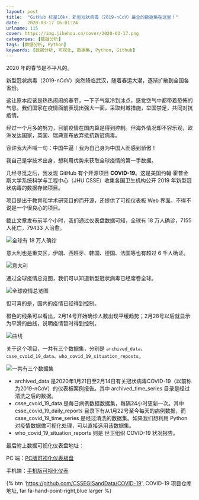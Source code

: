 ```yaml
---
layout: post
title:  "GitHub 标星10k+，新型冠状病毒（2019-nCoV）最全的数据集在这里！"
date:   2020-03-17 16:01:24
urlname: 115
cover: https://img.jikehou.cn/cover/2020-03-17.png
categories: [数据分析]
tags: [数据分析, Python]
keywords: [数据分析, 可视化, 数据集, Python, Github]
---
```

2020 年的春节是不平凡的。

新型冠状病毒（2019-nCoV）突然降临武汉，随着春运大潮，逐渐扩散到全国各省份。

这让原本应该是热热闹闹的春节，一下子气氛冷到冰点，感觉空气中都带着恐怖的气息。我们国家在疫情面前表现出强大一面，采取封城措施，举国禁足，共同对抗疫情。

经过一个月多的努力，目前疫情在国内算是得到控制。但海外情况却不容乐观，欧洲发达国家，英国、瑞典宣布放弃抵抗新冠病毒。

容许我大声喊一句：中国牛逼！我为自己身为中国人而感到骄傲！

我自己是学技术出身，想利用优势来获取全球疫情的第一手数据。

几经寻觅之后，我发现 GitHub 有个开源项目 **COVID-19**。这是美国约翰·霍普金斯大学系统科学与工程中心（JHU CSSE）收集各国卫生机构公开 2019 年新型冠状病毒的数据存储项目。

项目是出于教育和学术研究目的而开源，还提供了可视仪表板 Web 界面。不得不说是一个很良心的项目。
<!-- more -->
截止文章发布前半个小时，我们通过仪表盘数据可知，全球有 18 万人确诊，7155 人死亡，79433 人治愈。

![全球有 18 万人确诊](https://img.jikehou.cn/img/20200317_1.jpg)

意大利也是重灾区，伊朗、西班牙、韩国、德国、法国等也有超过 6 千人确证。

![意大利](https://img.jikehou.cn/img/20200317_2.jpg)

通过全球疫情总览图，我们可以知道新型冠状病毒已经席卷全球。

![全球疫情总览图](https://img.jikehou.cn/img/20200317_3.jpg)

但可喜的是，国内的疫情已经得到控制。

橙色的线条可以看出，2月14号开始确诊人数出现平缓趋势；2月28号以后就显示为平滑的曲线，说明疫情暂时得到控制。

![曲线](https://img.jikehou.cn/img/20200317_4.jpg)

关于这个项目，一共有三个数据集，分别是 `archived_data`、`csse_cvoid_19_data`、`who_covid_19_situation_reposts`。

![一共有三个数据集](https://img.jikehou.cn/img/20200317_5.jpg)

- archived_data 是2020年1月21日至2月14日有关冠状病毒COVID-19（以前称为2019-nCoV）的仪表板案例报告。其中 archived_time_series 目录是经过清洗之后的数据。
- csse_cvoid_19_data 是每日病例数据数据集，每隔24小时更新一次。其中 csse_covid_19_daily_reports 目录下有从1月22号至今每天的病例数据，而csse_covid_19_time_series 是经过清洗的数据集。如果我们想利用 Python 对疫情数据做可视化处理，可以直接选用该数据集。
- who_covid_19_situation_reports 则是 世卫组织 COVID-19 状况报告。

最后附上数据可视化仪表盘地址：

PC 端：[PC版可视化仪表板盘](https://www.arcgis.com/apps/opsdashboard/index.html#/bda7594740fd40299423467b48e9ecf6)

手机端：[手机版可视化仪表](http://www.arcgis.com/apps/opsdashboard/index.html#/85320e2ea5424dfaaa75ae62e5c06e61)


{% btn 'https://github.com/CSSEGISandData/COVID-19', COVID-19 项目仓库地址, far fa-hand-point-right,blue larger %}
